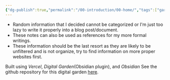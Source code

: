 ```yaml
---
{"dg-publish":true,"permalink":"/00-introduction/00-home/","tags":["gardenEntry"],"created":"2024-03-31T15:29:46.134+07:00","updated":"2024-03-31T20:43:59.052+07:00"}
---
```


* Random information that I decided cannot be categorized or I'm just too lazy to write it properly into a blog post/document. 
* These notes can also be used as references for my more formal writings.
* These information should be the last resort as they are likely to be unfiltered and is not organize, try to find information on more proper websites first.

Built using *Vercel*, *Digital Garden*(Obsidian plugin), and *Obsidian*
See the github repository for this digital garden [here](https://github.com/Wittummm/unturned-random-info/). 